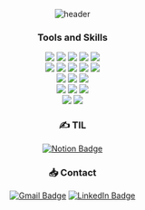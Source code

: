 <div align=center>

  ![header](https://capsule-render.vercel.app/api?type=venom&color=auto&height=300&text=alswla's%20Github&animation=twinkling&fontSize=80)  
  
  <h3 align=center>Tools and Skills</h3>
  <img src="https://img.shields.io/badge/javascript-F7DF1E?style=flat-square&logo=javascript&logoColor=black">
  <img src="https://img.shields.io/badge/react-61DAFB?style=flat-square&logo=react&logoColor=black"> 
  <img src="https://img.shields.io/badge/redux-%23593d88.svg?style=flat-square&logo=redux&logoColor=white">
  <img src="https://img.shields.io/badge/zustand-%2320232a.svg?style=flat-square&logo=react&logoColor=white">
  <img src="https://img.shields.io/badge/tailwindCSS-06B6D4?style=flat-square&logo=tailwindCSS&logoColor=white">
  <br>
  <img src="https://img.shields.io/badge/node.js-339933?style=flat-square&logo=Node.js&logoColor=white">
  <img src="https://img.shields.io/badge/express-000000?style=flat-square&logo=express&logoColor=white">
  <img src="https://img.shields.io/badge/MongoDB%20&%20Mongoose-%234ea94b.svg?style=flat-square&logo=mongodb&logoColor=white">
  <img src="https://img.shields.io/badge/netlify-%23000000.svg?style=flat-square&logo=netlify&logoColor=#00C7B7">
  <img src="https://img.shields.io/badge/amazonaws-232F3E?style=flat-square&logo=amazonaws&logoColor=white"> 
  <br>
  <img src="https://img.shields.io/badge/FFmpeg-000?style=flat-square&logo&logoColor=white">
  <img src="https://img.shields.io/badge/TensorFlow-FF6F00?style=flat-square&logo=TensorFlow&logoColor=white">
  <img src="https://img.shields.io/badge/sharp-99CC00?style=flat-square&logo=sharp&logoColor=white">
  <br>
  <img src="https://img.shields.io/badge/react%20dom%20testing-%2320232a.svg?style=flat-square&logo=react&logoColor=%2361DAFB">
  <img src="https://img.shields.io/badge/-jest-%23C21325?style=flat-square&logo=jest&logoColor=white">
  <img src="https://img.shields.io/badge/Vitest-%2344A833.svg?style=flat-square&logoColor=white">
  <br>
  <img src="https://img.shields.io/badge/dart-0175C2?style=flat-square&logo=Dart&logoColor=&white">
  <img src="https://img.shields.io/badge/flutter-02569B?style=flat-square&logo=Flutter&logoColor=white">

  <br>
  <h3 align=center> ✍️ TIL </h3>

  [![Notion Badge](https://img.shields.io/badge/Notion-333333?style=flat&logo=Notion&logoColor=white&link==https://chloehan.notion.site/My-momentum-e7b0fcf58fc643539f83be7ff2a43078?pvs=4)](https://chloehan.notion.site/My-momentum-e7b0fcf58fc643539f83be7ff2a43078?pvs=4)

  <h3 align=center>📥 Contact </h3>
  
  [![Gmail Badge](https://img.shields.io/badge/Gmail-D14836?style=flat&logo=Gmail&logoColor=white)](mailto:minji5064@gmail.com)
  [![LinkedIn Badge](http://img.shields.io/badge/-LinkedIn-0072b1?style=flat&logo=linkedin&link==https://www.linkedin.com/in/minji-han/)](https://www.linkedin.com/in/minji-han/)

  <div align=center>
  </div>
</div>

